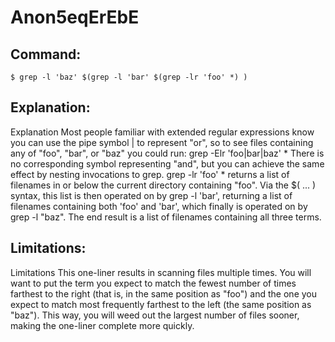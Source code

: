 # Anon5eqErEbE

## Command:
```
$ grep -l 'baz' $(grep -l 'bar' $(grep -lr 'foo' *) )
```

## Explanation:
Explanation
Most people familiar with extended regular expressions know you can use the pipe symbol | to represent "or", so to see files containing any of "foo", "bar", or "baz" you could run:
grep -Elr 'foo|bar|baz' *
There is no corresponding symbol representing "and", but you can achieve the same effect by nesting invocations to grep.  grep -lr 'foo' * returns a list of filenames in or below the current directory containing "foo".  Via the $( ... ) syntax, this list is then operated on by grep -l 'bar', returning a list of filenames containing both 'foo' and 'bar', which finally is operated on by grep -l "baz".  The end result is a list of filenames containing all three terms.

## Limitations:
Limitations
This one-liner results in scanning files multiple times.  You will want to put the term you expect to match the fewest number of times farthest to the right (that is, in the same position as "foo") and the one you expect to match most frequently farthest to the left (the same position as "baz").  This way, you will weed out the largest number of files sooner, making the one-liner complete more quickly.

